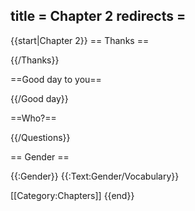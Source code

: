 title = Chapter 2
redirects =
---

{{start|Chapter 2}}
== Thanks ==

{{/Thanks}}

==Good day to you==

{{/Good day}}

==Who?==

{{/Questions}}

== Gender ==

{{:Gender}}
{{:Text:Gender/Vocabulary}}


[[Category:Chapters]]
{{end}}